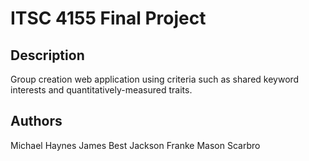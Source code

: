 # ITSC 4155 Final Project

## Description
Group creation web application using criteria such as shared keyword interests and quantitatively-measured traits.

## Authors
Michael Haynes
James Best
Jackson Franke
Mason Scarbro